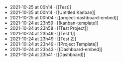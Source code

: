 - 2021-10-25 at 00h14 · [[Test]]
- 2021-10-25 at 00h14 · [[Untitled Kanban]]
- 2021-10-25 at 00h04 · [[project-dashboard-embed]]
- 2021-10-24 at 23h59 · [[kanban-template]]
- 2021-10-24 at 23h58 · [[Test Project]]
- 2021-10-24 at 23h49 · [[Test 1]]
- 2021-10-24 at 23h49 · [[Test 2]]
- 2021-10-24 at 23h49 · [[Project Template]]
- 2021-10-24 at 23h43 · [[Dashboard-embed]]
- 2021-10-24 at 23h41 · [[Dashboard]]

